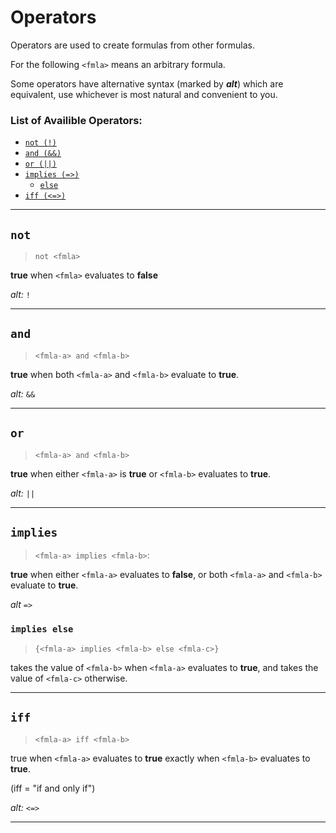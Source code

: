 # Operators

Operators are used to create formulas from other formulas.

For the following `<fmla>` means an arbitrary formula.

Some operators have alternative syntax (marked by **_alt_**) which are equivalent, use whichever is most natural and convenient to you.

### List of Availible Operators:

- [`not (!)`](./operators.md#not)
- [`and (&&)`](./operators.md#and)
- [`or (||)`](./operators.md#or)
- [`implies (=>)`](./operators.md#implies)
  - [`else`](./operators.md#implies-else)
- [`iff (<=>)`](./operators.md#iff)

---

## `not`

> `not <fmla>`

**true** when `<fmla>` evaluates to **false**

_alt:_ `!`

<!-- ```admonish example
test 123
~~~
tesdt 123
~~~
``` -->

---

## `and`

> `<fmla-a> and <fmla-b>`

**true** when both `<fmla-a>` and `<fmla-b>` evaluate to **true**.

_alt:_ `&&`

---

## `or`

> `<fmla-a> and <fmla-b>`

**true** when either `<fmla-a>` is **true** or `<fmla-b>` evaluates to **true**.

_alt:_ `||`

---

## `implies`

> `<fmla-a> implies <fmla-b>`:

**true** when either `<fmla-a>` evaluates to **false**, or both `<fmla-a>` and `<fmla-b>` evaluate to **true**.

_alt_ `=>`

### `implies else`

> `{<fmla-a> implies <fmla-b> else <fmla-c>}`

takes the value of `<fmla-b>` when `<fmla-a>` evaluates to **true**, and takes the value of `<fmla-c>` otherwise.

---

## `iff`

> `<fmla-a> iff <fmla-b>`

true when `<fmla-a>` evaluates to **true** exactly when `<fmla-b>` evaluates to **true**.

(iff = "if and only if")

_alt:_ `<=>`

---
